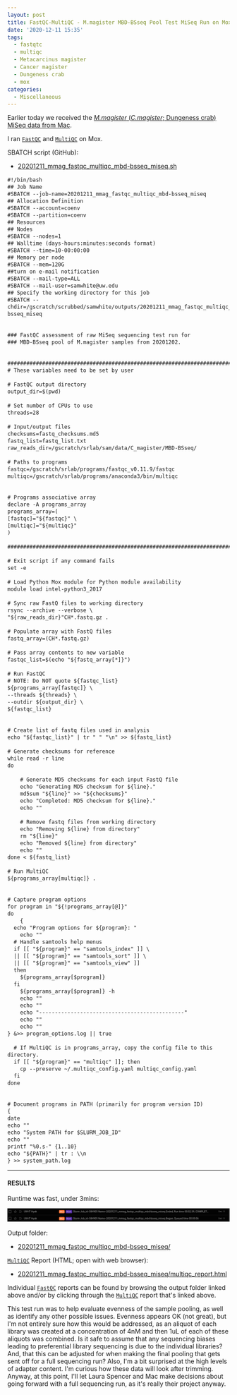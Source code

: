 ```yaml
---
layout: post
title: FastQC-MultiQC - M.magister MBD-BSseq Pool Test MiSeq Run on Mox
date: '2020-12-11 15:35'
tags:
  - fastqtc
  - multiqc
  - Metacarcinus magister
  - Cancer magister
  - Dungeness crab
  - mox
categories:
  - Miscellaneous
---
```

Earlier today we received the [_M.magister_ (_C.magister_; Dungeness crab) MiSeq data from Mac](https://robertslab.github.io/sams-notebook/2020/12/11/Data-Received-M.magister-MBD-BSseq-Pool-Test-MiSeq-Run.html).

I ran [`FastQC`](https://www.bioinformatics.babraham.ac.uk/projects/fastqc/) and [`MultiQC`](https://multiqc.info/) on Mox.

SBATCH script (GitHub):

- [20201211_mmag_fastqc_multiqc_mbd-bsseq_miseq.sh](https://github.com/RobertsLab/sams-notebook/blob/master/sbatch_scripts/20201211_mmag_fastqc_multiqc_mbd-bsseq_miseq.sh)

```shell
#!/bin/bash
## Job Name
#SBATCH --job-name=20201211_mmag_fastqc_multiqc_mbd-bsseq_miseq
## Allocation Definition
#SBATCH --account=coenv
#SBATCH --partition=coenv
## Resources
## Nodes
#SBATCH --nodes=1
## Walltime (days-hours:minutes:seconds format)
#SBATCH --time=10-00:00:00
## Memory per node
#SBATCH --mem=120G
##turn on e-mail notification
#SBATCH --mail-type=ALL
#SBATCH --mail-user=samwhite@uw.edu
## Specify the working directory for this job
#SBATCH --chdir=/gscratch/scrubbed/samwhite/outputs/20201211_mmag_fastqc_multiqc_mbd-bsseq_miseq


### FastQC assessment of raw MiSeq sequencing test run for
### MBD-BSseq pool of M.magister samples from 20201202.


###################################################################################
# These variables need to be set by user

# FastQC output directory
output_dir=$(pwd)

# Set number of CPUs to use
threads=28

# Input/output files
checksums=fastq_checksums.md5
fastq_list=fastq_list.txt
raw_reads_dir=/gscratch/srlab/sam/data/C_magister/MBD-BSseq/

# Paths to programs
fastqc=/gscratch/srlab/programs/fastqc_v0.11.9/fastqc
multiqc=/gscratch/srlab/programs/anaconda3/bin/multiqc


# Programs associative array
declare -A programs_array
programs_array=(
[fastqc]="${fastqc}" \
[multiqc]="${multiqc}"
)

###################################################################################

# Exit script if any command fails
set -e

# Load Python Mox module for Python module availability
module load intel-python3_2017

# Sync raw FastQ files to working directory
rsync --archive --verbose \
"${raw_reads_dir}"CH*.fastq.gz .

# Populate array with FastQ files
fastq_array=(CH*.fastq.gz)

# Pass array contents to new variable
fastqc_list=$(echo "${fastq_array[*]}")

# Run FastQC
# NOTE: Do NOT quote ${fastqc_list}
${programs_array[fastqc]} \
--threads ${threads} \
--outdir ${output_dir} \
${fastqc_list}


# Create list of fastq files used in analysis
echo "${fastqc_list}" | tr " " "\n" >> ${fastq_list}

# Generate checksums for reference
while read -r line
do

	# Generate MD5 checksums for each input FastQ file
	echo "Generating MD5 checksum for ${line}."
	md5sum "${line}" >> "${checksums}"
	echo "Completed: MD5 checksum for ${line}."
	echo ""

	# Remove fastq files from working directory
	echo "Removing ${line} from directory"
	rm "${line}"
	echo "Removed ${line} from directory"
	echo ""
done < ${fastq_list}

# Run MultiQC
${programs_array[multiqc]} .


# Capture program options
for program in "${!programs_array[@]}"
do
	{
  echo "Program options for ${program}: "
	echo ""
  # Handle samtools help menus
  if [[ "${program}" == "samtools_index" ]] \
  || [[ "${program}" == "samtools_sort" ]] \
  || [[ "${program}" == "samtools_view" ]]
  then
    ${programs_array[$program]}
  fi
	${programs_array[$program]} -h
	echo ""
	echo ""
	echo "----------------------------------------------"
	echo ""
	echo ""
} &>> program_options.log || true

  # If MultiQC is in programs_array, copy the config file to this directory.
  if [[ "${program}" == "multiqc" ]]; then
  	cp --preserve ~/.multiqc_config.yaml multiqc_config.yaml
  fi
done


# Document programs in PATH (primarily for program version ID)
{
date
echo ""
echo "System PATH for $SLURM_JOB_ID"
echo ""
printf "%0.s-" {1..10}
echo "${PATH}" | tr : \\n
} >> system_path.log
```

---

#### RESULTS

Runtime was fast, under 3mins:

![Cumulative runtime for FastQC and MultiQC on C.magister MiSeq data](https://github.com/RobertsLab/sams-notebook/blob/master/images/screencaps/20201211_mmag_fastqc_multiqc_mbd-bsseq_miseq_runtime.png?raw=true)

Output folder:

- [20201211_mmag_fastqc_multiqc_mbd-bsseq_miseq/](https://gannet.fish.washington.edu/Atumefaciens/20201211_mmag_fastqc_multiqc_mbd-bsseq_miseq/)

[`MultiQC`](https://multiqc.info/) Report (HTML; open with web browser):

- [20201211_mmag_fastqc_multiqc_mbd-bsseq_miseq/multiqc_report.html](https://gannet.fish.washington.edu/Atumefaciens/20201211_mmag_fastqc_multiqc_mbd-bsseq_miseq/multiqc_report.html)

Individual [`FastQC`](https://www.bioinformatics.babraham.ac.uk/projects/fastqc/) reports can be found by browsing the output folder linked above and/or by clicking through the [`MultiQC`](https://multiqc.info/) report that's linked above.

This test run was to help evaluate evenness of the sample pooling, as well as identify any other possible issues. Evenness appears OK (not great), but I'm not entirely sure how this would be addressed, as an aliquot of each library was created at a concentration of 4nM and then 1uL of each of these aliquots was combined. Is it safe to assume that any sequencing biases leading to preferential library sequencing is due to the individual libraries? And, that this can be adjusted for when making the final pooling that gets sent off for a full sequencing run? Also, I'm a bit surprised at the high levels of adapter content. I'm curious how these data will look after trimming. Anyway, at this point, I'll let Laura Spencer and Mac make decisions about going forward with a full sequencing run, as it's really their project anyway.
